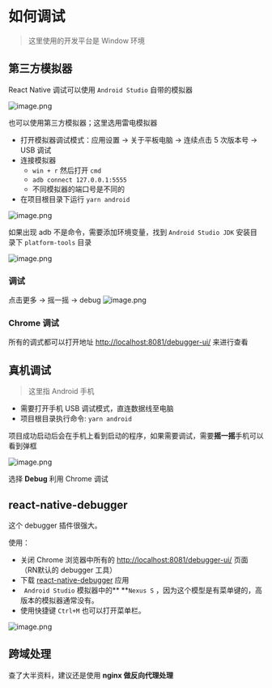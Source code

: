 # 如何调试

> 这里使用的开发平台是 Window 环境

## 第三方模拟器

React Native 调试可以使用 `Android Studio` 自带的模拟器

![image.png](../images/degubber/image1.png)

也可以使用第三方模拟器；这里选用雷电模拟器

- 打开模拟器调试模式：应用设置 -> 关于平板电脑 -> 连续点击 5 次版本号 -> USB 调试
- 连接模拟器
   - `win + r` 然后打开 `cmd`
   - `adb connect 127.0.0.1:5555`
   - 不同模拟器的端口号是不同的
- 在项目根目录下运行 `yarn android`

![image.png](../images/degubber/image2.png)

如果出现 adb 不是命令，需要添加环境变量，找到 `Android Studio JDK` 安装目录下 `platform-tools` 目录

![image.png](../images/degubber/image3.png)


### 调试
点击更多 -> 摇一摇 -> debug
![image.png](../images/degubber/image4.png)


### Chrome 调试
所有的调式都可以打开地址 [http://localhost:8081/debugger-ui/](http://localhost:8081/debugger-ui/) 来进行查看

## 真机调试
> 这里指 Android 手机

- 需要打开手机 USB 调试模式，直连数据线至电脑
- 项目根目录执行命令: `yarn android`

项目成功启动后会在手机上看到启动的程序，如果需要调试，需要**摇一摇**手机可以看到弹框

![image.png](../images/degubber/image5.png)

选择 **Debug** 利用 Chrome 调试

## react-native-debugger
这个 debugger 插件很强大。

使用：

* 关闭 Chrome 浏览器中所有的 [http://localhost:8081/debugger-ui/](http://localhost:8081/debugger-ui/) 页面（RN默认的 debugger 工具）
* 下载 [react-native-debugger](https://github.com/jhen0409/react-native-debugger/releases) 应用
* ` Android Studio` 模拟器中的** **`Nexus S` ，因为这个模型是有菜单键的，高版本的模拟器通常没有。
* 使用快捷键 `Ctrl+M` 也可以打开菜单栏。

![image.png](../images/degubber/image6.png)

## 跨域处理

查了大半资料，建议还是使用 **nginx 做反向代理处理**
